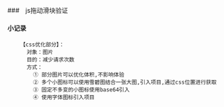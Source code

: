 ###　js拖动滑块验证


#### 小记录
```
    【css优化部分】：
      对象：图片
      目的：减少请求次数
      方式：
        ① 部分图片可以优化体积,不影响体验
        ② 多个小图标可以使用雪碧图结合一张大图,引入项目,通过css位置进行获取
        ③ 固定不多变的小图标使用base64引入
        ④ 使用字体图标引入项目
```

